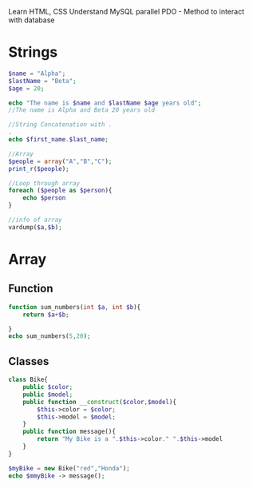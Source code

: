 Learn HTML, CSS
Understand MySQL parallel
PDO - Method to interact with database

# Strings
```php
$name = "Alpha";
$lastName = "Beta";
$age = 20;

echo "The name is $name and $lastName $age years old";
//The name is Alpha and Beta 20 years old

//String Concatenation with .
.
echo $first_name.$last_name;
```

```php
//Array
$people = array("A","B","C");
print_r($people);

//Loop through array
foreach ($people as $person){
	echo $person
}

//info of array
vardump($a,$b);
```

# Array

## Function
```php
function sum_numbers(int $a, int $b){
	return $a+$b;

}
echo sum_numbers(5,20);
```

## Classes
```php
class Bike{
	public $color;
	public $model;
	public function __construct($color,$model){
		$this->color = $color;
		$this->model = $model;
	}
	public function message(){
		return "My Bike is a ".$this->color." ".$this->model
	}
}

$myBike = new Bike("red","Honda");
echo $mmyBike -> message();

```